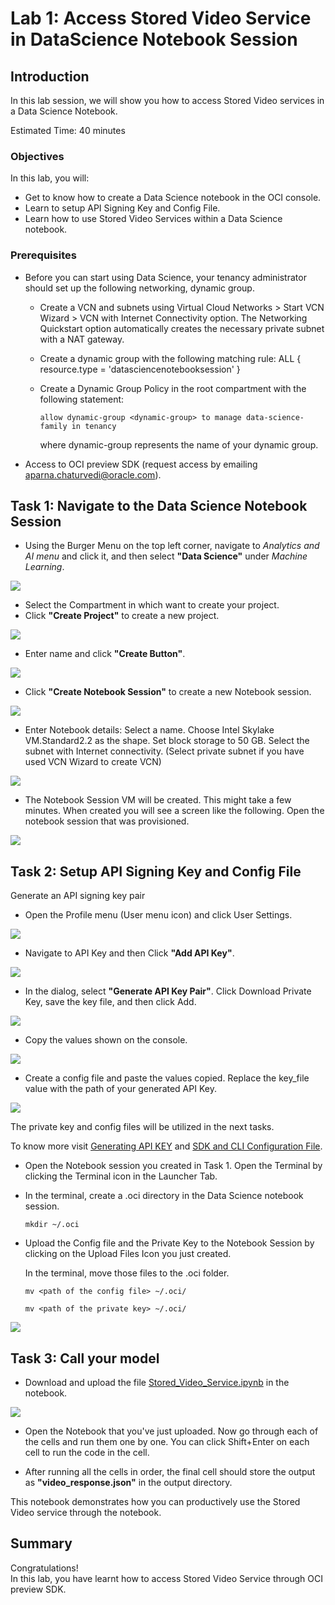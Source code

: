 # Lab 1: Access Stored Video Service in DataScience Notebook Session
## Introduction

In this lab session, we will show you how to access Stored Video services in a Data Science Notebook.

Estimated Time: 40 minutes


### Objectives

In this lab, you will:

* Get to know how to create a Data Science notebook in the OCI console.
* Learn to setup API Signing Key and Config File.
* Learn how to use Stored Video Services within a Data Science notebook.

### Prerequisites

* Before you can start using Data Science, your tenancy administrator should set up the following networking, dynamic group.
  * Create a VCN and subnets using Virtual Cloud Networks > Start VCN Wizard > VCN with Internet Connectivity option. The Networking Quickstart option automatically creates the necessary private subnet with a NAT gateway.
  * Create a dynamic group with the following matching rule: ALL { resource.type = 'datasciencenotebooksession' }
  * Create a Dynamic Group Policy in the root compartment with the following statement:
    ```
    allow dynamic-group <dynamic-group> to manage data-science-family in tenancy
    ```

    where dynamic-group represents the name of your dynamic group.

* Access to OCI preview SDK (request access by emailing aparna.chaturvedi@oracle.com).

## Task 1: Navigate to the Data Science Notebook Session

* Using the Burger Menu on the top left corner, navigate to _Analytics and AI menu_ and click it, and then select **"Data Science"** under _Machine Learning_. 

![](./images/notebook1.png)

* Select the Compartment in which want to create your project. 
* Click **"Create Project"** to create a new project. 

![](./images/notebook2.png)

* Enter name and click **"Create Button"**.

![](./images/notebook3.png)

* Click **"Create Notebook Session"** to create a new Notebook session. 

![](./images/notebook4.png)

* Enter Notebook details: Select a name. Choose Intel Skylake VM.Standard2.2 as the shape. Set block storage to 50 GB. Select the subnet with Internet connectivity. (Select private subnet if you have used VCN Wizard to create VCN)

![](./images/notebook5.png)

* The Notebook Session VM will be created. This might take a few minutes. When created you will see a screen like the following. Open the notebook session that was provisioned.

![](./images/notebook6.png)

## Task 2: Setup API Signing Key and Config File

Generate an API signing key pair

* Open the Profile menu (User menu icon) and click User Settings.

![](./images/api1.png)

* Navigate to API Key and then Click **"Add API Key"**.

![](./images/api2.png)

* In the dialog, select **"Generate API Key Pair"**. Click Download Private Key, save the key file, and then click Add.

![](./images/api3.png)

* Copy the values shown on the console.

![](./images/api4.png)

* Create a config file and paste the values copied. Replace the key_file value with the path of your generated API Key.

![](./images/api5.png)

  The private key and config files will be utilized in the next tasks.

  To know more visit [Generating API KEY](https://docs.oracle.com/en-us/iaas/Content/API/Concepts/apisigningkey.htm) and [SDK and CLI Configuration File](https://docs.oracle.com/en-us/iaas/Content/API/Concepts/sdkconfig.htm#SDK_and_CLI_Configuration_File).

* Open the Notebook session you created in Task 1. Open the Terminal by clicking the Terminal icon in the Launcher Tab.
* In the terminal, create a .oci directory in the Data Science notebook session.
  ```
  mkdir ~/.oci
  ```

* Upload the Config file and the Private Key to the Notebook Session by clicking on the Upload Files Icon you just created.

  In the terminal, move those files to the .oci folder.
  ```
  mv <path of the config file> ~/.oci/
  ```
  ```
  mv <path of the private key> ~/.oci/
  ```

![](./images/api6.png)


## Task 3: Call your model

* Download and upload the file [Stored_Video_Service.ipynb](./notebooks/Stored_Video_Service.ipynb) in the notebook.

![](./images/sdk.png)

* Open the Notebook that you've just uploaded. Now go through each of the cells and run them one by one. You can click Shift+Enter on each cell to run the code in the cell.

* After running all the cells in order, the final cell should store the output as **"video_response.json"** in the output directory.

This notebook demonstrates how you can productively use the Stored Video service through the notebook.

## **Summary**

Congratulations! </br>
In this lab, you have learnt how to access Stored Video Service through OCI preview SDK.


